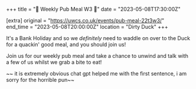 +++
title = "🍲 Weekly Pub Meal W3 🍲"
date = "2023-05-08T17:30:00Z"

[extra]
original = "https://uwcs.co.uk/events/pub-meal-22t3w3/"    
end_time = "2023-05-08T20:00:00Z"
location = "Dirty Duck"
+++

It's a Bank Holiday and so we *definitely* need to waddle on over to the Duck for a quackin' good meal, and you should join us! 

Join us for our weekly pub meal and take a chance to unwind and talk with a few of us whilst we grab a bite to eat!

~~ it is extremely obvious chat gpt helped me with the first sentence, i am sorry for the horrible pun~~
